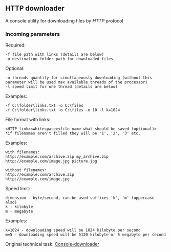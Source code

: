 ## HTTP downloader

A console utility for downloading files by *HTTP* protocol

### Incoming parameters

Required:
```
-f file path with links (details are below)
-o destination folder path for downloaded files
```

Optional:
```
-n threads quantity for simultaneously downloading (without this parameter will be used max available threads of the processor)
-l speed limit for one thread (details are below)
```

Examples:
```
-f C:\folder\links.txt -o C:\files
-f C:\folder\links.txt -o C:\files -n 10 -l k=1024
```

File format with links:
```
<HTTP link><whitespace><file name what should be saved (optional)>
*if filenames aren't filled they will be '1', '2', '3' etc.
```

Examples:
```
with filenames:
http://example.com/archive.zip my_archive.zip
http://example.com/image.jpg picture.jpg
 
without filenames:
http://example.com/archive.zip
http://example.com/image.jpg
```

Speed limit:
```
dimension - byte/second, can be used suffixes 'k', 'm' (uppercase also)
k - kilobyte
m - megabyte
```

Examples:
```
k=1024 - downloading speed will be 1024 kilobyte per second
m=5 - downloading speed will be 5120 kilobyte or 5 megabyte per second
```

Original technical task: [Console-downloader](https://github.com/Ecwid/new-job/blob/master/Console-downloader.md)
